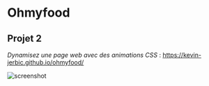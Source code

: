 # Ohmyfood

## Projet 2

*Dynamisez une page web avec des animations CSS* : https://kevin-jerbic.github.io/ohmyfood/

![screenshot](https://github.com/Kevin-Jerbic/ohmyfood/assets/94851418/20ac1534-e717-4abd-9649-36f550859fa1)
